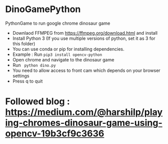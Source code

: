 # DinoGamePython
PythonGame to run google chrome dinosaur game

* Downlaod FFMPEG from https://ffmpeg.org/download.html and install
* Install Python 3 (If you use multiple versions of python, set it as 3 for this folder)
* You can use conda or pip for installing dependencies. 
* Example :  Run `pip3 install opencv-python` 
* Open chrome and navigate to the dinosaur game
* Run ` python dino.py`
* You need to allow access to front cam which depends on your browser settings
* Press q to quit
# Followed blog : https://medium.com/@harshilp/playing-chromes-dinosaur-game-using-opencv-19b3cf9c3636
